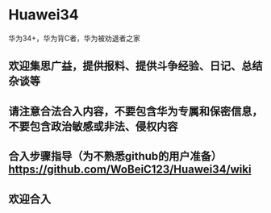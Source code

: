 # Huawei34
华为34+，华为背C者，华为被劝退者之家

##  欢迎集思广益，提供报料、提供斗争经验、日记、总结杂谈等

##  请注意合法合入内容，不要包含华为专属和保密信息，不要包含政治敏感或非法、侵权内容

##  合入步骤指导（为不熟悉github的用户准备）https://github.com/WoBeiC123/Huawei34/wiki

##  欢迎合入
